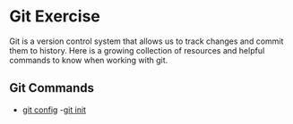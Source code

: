 # Git Exercise
Git is a version control system that allows us to track changes and commit them to history. Here is a growing collection of resources and helpful commands to know when working with git.

## Git Commands
- [git config](./Commands/Config.md)
-[git init](./Commands/Init.md)